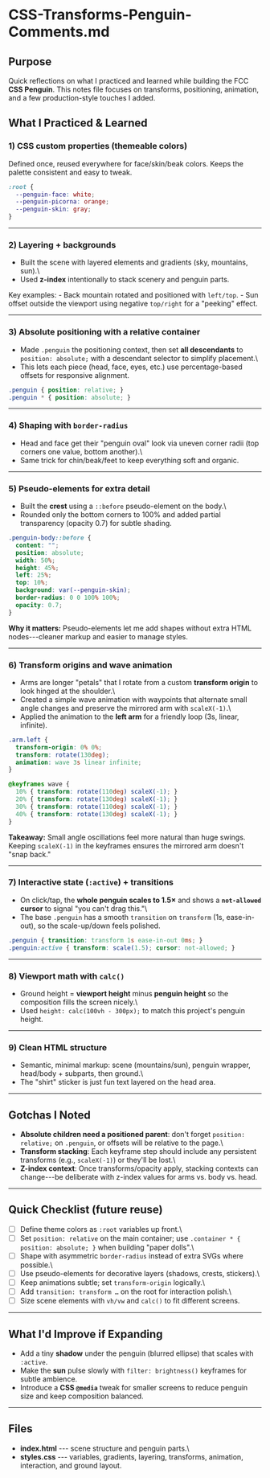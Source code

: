 # CSS-Transforms-Penguin-Comments.md

## Purpose

Quick reflections on what I practiced and learned while building the FCC
**CSS Penguin**. This notes file focuses on transforms, positioning,
animation, and a few production-style touches I added.

## What I Practiced & Learned

### 1) CSS custom properties (themeable colors)

Defined once, reused everywhere for face/skin/beak colors. Keeps the
palette consistent and easy to tweak.

``` css
:root {
  --penguin-face: white;
  --penguin-picorna: orange;
  --penguin-skin: gray;
}
```

------------------------------------------------------------------------

### 2) Layering + backgrounds

-   Built the scene with layered elements and gradients (sky, mountains,
    sun).\
-   Used **z-index** intentionally to stack scenery and penguin parts.

Key examples: - Back mountain rotated and positioned with `left/top`. -
Sun offset outside the viewport using negative `top/right` for a
"peeking" effect.

------------------------------------------------------------------------

### 3) Absolute positioning with a relative container

-   Made `.penguin` the positioning context, then set **all
    descendants** to `position: absolute;` with a descendant selector to
    simplify placement.\
-   This lets each piece (head, face, eyes, etc.) use percentage-based
    offsets for responsive alignment.

``` css
.penguin { position: relative; }
.penguin * { position: absolute; }
```

------------------------------------------------------------------------

### 4) Shaping with `border-radius`

-   Head and face get their "penguin oval" look via uneven corner radii
    (top corners one value, bottom another).\
-   Same trick for chin/beak/feet to keep everything soft and organic.

------------------------------------------------------------------------

### 5) Pseudo-elements for extra detail

-   Built the **crest** using a `::before` pseudo-element on the body.\
-   Rounded only the bottom corners to 100% and added partial
    transparency (opacity 0.7) for subtle shading.

``` css
.penguin-body::before {
  content: "";
  position: absolute;
  width: 50%;
  height: 45%;
  left: 25%;
  top: 10%;
  background: var(--penguin-skin);
  border-radius: 0 0 100% 100%;
  opacity: 0.7;
}
```

**Why it matters:** Pseudo-elements let me add shapes without extra HTML
nodes---cleaner markup and easier to manage styles.

------------------------------------------------------------------------

### 6) Transform origins and wave animation

-   Arms are longer "petals" that I rotate from a custom **transform
    origin** to look hinged at the shoulder.\
-   Created a simple wave animation with waypoints that alternate small
    angle changes and preserve the mirrored arm with `scaleX(-1)`.\
-   Applied the animation to the **left arm** for a friendly loop (3s,
    linear, infinite).

``` css
.arm.left {
  transform-origin: 0% 0%;
  transform: rotate(130deg);
  animation: wave 3s linear infinite;
}

@keyframes wave {
  10% { transform: rotate(110deg) scaleX(-1); }
  20% { transform: rotate(130deg) scaleX(-1); }
  30% { transform: rotate(110deg) scaleX(-1); }
  40% { transform: rotate(130deg) scaleX(-1); }
}
```

**Takeaway:** Small angle oscillations feel more natural than huge
swings. Keeping `scaleX(-1)` in the keyframes ensures the mirrored arm
doesn't "snap back."

------------------------------------------------------------------------

### 7) Interactive state (`:active`) + transitions

-   On click/tap, the **whole penguin scales to 1.5×** and shows a
    **`not-allowed` cursor** to signal "you can't drag this."\
-   The base `.penguin` has a smooth `transition` on `transform` (1s,
    ease-in-out), so the scale-up/down feels polished.

``` css
.penguin { transition: transform 1s ease-in-out 0ms; }
.penguin:active { transform: scale(1.5); cursor: not-allowed; }
```

------------------------------------------------------------------------

### 8) Viewport math with `calc()`

-   Ground height = **viewport height** minus **penguin height** so the
    composition fills the screen nicely.\
-   Used `height: calc(100vh - 300px);` to match this project's penguin
    height.

------------------------------------------------------------------------

### 9) Clean HTML structure

-   Semantic, minimal markup: scene (mountains/sun), penguin wrapper,
    head/body + subparts, then ground.\
-   The "shirt" sticker is just fun text layered on the head area.

------------------------------------------------------------------------

## Gotchas I Noted

-   **Absolute children need a positioned parent**: don't forget
    `position: relative;` on `.penguin`, or offsets will be relative to
    the page.\
-   **Transform stacking**: Each keyframe step should include any
    persistent transforms (e.g., `scaleX(-1)`) or they'll be lost.\
-   **Z-index context**: Once transforms/opacity apply, stacking
    contexts can change---be deliberate with z-index values for arms
    vs. body vs. head.

------------------------------------------------------------------------

## Quick Checklist (future reuse)

-   [ ] Define theme colors as `:root` variables up front.\
-   [ ] Set `position: relative` on the main container; use
    `.container * { position: absolute; }` when building "paper dolls".\
-   [ ] Shape with asymmetric `border-radius` instead of extra SVGs
    where possible.\
-   [ ] Use pseudo-elements for decorative layers (shadows, crests,
    stickers).\
-   [ ] Keep animations subtle; set `transform-origin` logically.\
-   [ ] Add `transition: transform …` on the root for interaction
    polish.\
-   [ ] Size scene elements with `vh/vw` and `calc()` to fit different
    screens.

------------------------------------------------------------------------

## What I'd Improve if Expanding

-   Add a tiny **shadow** under the penguin (blurred ellipse) that
    scales with `:active`.
-   Make the **sun** pulse slowly with `filter: brightness()` keyframes
    for subtle ambience.
-   Introduce a **CSS `@media`** tweak for smaller screens to reduce
    penguin size and keep composition balanced.

------------------------------------------------------------------------

## Files

-   **index.html** --- scene structure and penguin parts.\
-   **styles.css** --- variables, gradients, layering, transforms,
    animation, interaction, and ground layout.
